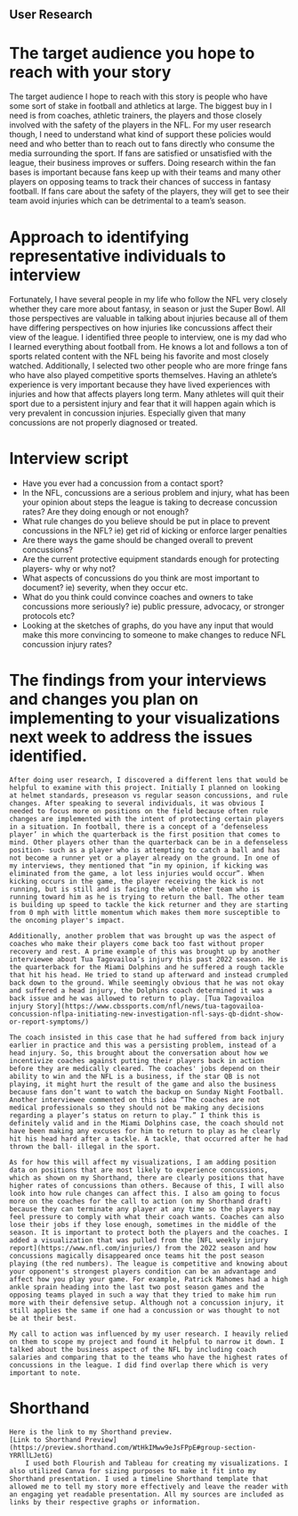 ## User Research
# The target audience you hope to reach with your story
The target audience I hope to reach with this story is people who have some sort of stake in football and athletics at large. The biggest buy in I need is from coaches, athletic trainers, the players and those closely involved with the safety of the players in the NFL. For my user research though, I need to understand what kind of support these policies would need and who better than to reach out to fans directly who consume the media surrounding the sport. If fans are satisfied or unsatisfied with the league, their business improves or suffers. Doing research within the fan bases is important because fans keep up with their teams and many other players on opposing teams to track their chances of success in fantasy football. If fans care about the safety of the players, they will get to see their team avoid injuries which can be detrimental to a team’s season.
# Approach to identifying representative individuals to interview
Fortunately, I have several people in my life who follow the NFL very closely whether they care more about fantasy, in season or just the Super Bowl. All those perspectives are valuable in talking about injuries because all of them have differing perspectives on how injuries like concussions affect their view of the league. I identified three people to interview, one is my dad who I learned everything about football from. He knows a lot and follows a ton of sports related content with the NFL being his favorite and most closely watched. Additionally, I selected two other people who are more fringe fans who have also played competitive sports themselves. Having an athlete’s experience is very important because they have lived experiences with injuries and how that affects players long term. Many athletes will quit their sport due to a persistent injury and fear that it will happen again which is very prevalent in concussion injuries. Especially given that many concussions are not properly diagnosed or treated. 
# Interview script
  - Have you ever had a concussion from a contact sport? 
  - In the NFL, concussions are a serious problem and injury, what has been your opinion about steps the league is taking to decrease concussion rates?
      Are they doing enough or not enough?
  - What rule changes do you believe should be put in place to prevent concussions in the NFL? ie) get rid of kicking or enforce larger penalties
  - Are there ways the game should be changed overall to prevent concussions?
  - Are the current protective equipment standards enough for protecting players- why or why not?
  - What aspects of concussions do you think are most important to document? ie) severity, when they occur etc.
  - What do you think could convince coaches and owners to take concussions more seriously? ie) public pressure, advocacy, or stronger protocols etc?
  - Looking at the sketches of graphs, do you have any input that would make this more convincing to someone to make changes to reduce NFL concussion injury rates?
# The findings from your interviews and changes you plan on implementing to your visualizations next week to address the issues identified. 
	After doing user research, I discovered a different lens that would be helpful to examine with this project. Initially I planned on looking at helmet standards, preseason vs regular season concussions, and rule changes. After speaking to several individuals, it was obvious I needed to focus more on positions on the field because often rule changes are implemented with the intent of protecting certain players in a situation. In football, there is a concept of a ‘defenseless player’ in which the quarterback is the first position that comes to mind. Other players other than the quarterback can be in a defenseless position- such as a player who is attempting to catch a ball and has not become a runner yet or a player already on the ground. In one of my interviews, they mentioned that “in my opinion, if kicking was eliminated from the game, a lot less injuries would occur”. When kicking occurs in the game, the player receiving the kick is not running, but is still and is facing the whole other team who is running toward him as he is trying to return the ball. The other team is building up speed to tackle the kick returner and they are starting from 0 mph with little momentum which makes them more susceptible to the oncoming player's impact. 
	
	Additionally, another problem that was brought up was the aspect of coaches who make their players come back too fast without proper recovery and rest. A prime example of this was brought up by another interviewee about Tua Tagovailoa’s injury this past 2022 season. He is the quarterback for the Miami Dolphins and he suffered a rough tackle that hit his head. He tried to stand up afterward and instead crumpled back down to the ground. While seemingly obvious that he was not okay and suffered a head injury, the Dolphins coach determined it was a back issue and he was allowed to return to play. [Tua Tagovailoa injury Story](https://www.cbssports.com/nfl/news/tua-tagovailoa-concussion-nflpa-initiating-new-investigation-nfl-says-qb-didnt-show-or-report-symptoms/)
	
	The coach insisted in this case that he had suffered from back injury earlier in practice and this was a persisting problem, instead of a head injury. So, this brought about the conversation about how we incentivize coaches against putting their players back in action before they are medically cleared. The coaches' jobs depend on their ability to win and the NFL is a business, if the star QB is not playing, it might hurt the result of the game and also the business because fans don’t want to watch the backup on Sunday Night Football. Another interviewee commented on this idea “The coaches are not medical professionals so they should not be making any decisions regarding a player’s status on return to play.” I think this is definitely valid and in the Miami Dolphins case, the coach should not have been making any excuses for him to return to play as he clearly hit his head hard after a tackle. A tackle, that occurred after he had thrown the ball- illegal in the sport. 
	
	As for how this will affect my visualizations, I am adding position data on positions that are most likely to experience concussions, which as shown on my Shorthand, there are clearly positions that have higher rates of concussions than others. Because of this, I will also look into how rule changes can affect this. I also am going to focus more on the coaches for the call to action (on my Shorthand draft) because they can terminate any player at any time so the players may feel pressure to comply with what their coach wants. Coaches can also lose their jobs if they lose enough, sometimes in the middle of the season. It is important to protect both the players and the coaches. I added a visualization that was pulled from the [NFL weekly injury report](https://www.nfl.com/injuries/) from the 2022 season and how concussions magically disappeared once teams hit the post season playing (the red numbers). The league is competitive and knowing about your opponent's strongest players condition can be an advantage and affect how you play your game. For example, Patrick Mahomes had a high ankle sprain heading into the last two post season games and the opposing teams played in such a way that they tried to make him run more with their defensive setup. Although not a concussion injury, it still applies the same if one had a concussion or was thought to not be at their best. 
	
	My call to action was influenced by my user research. I heavily relied on them to scope my project and found it helpful to narrow it down. I talked about the business aspect of the NFL by including coach salaries and comparing that to the teams who have the highest rates of concussions in the league. I did find overlap there which is very important to note. 
	
# Shorthand
	Here is the link to my Shorthand preview. 
	[Link to Shorthand Preview](https://preview.shorthand.com/WtHkIMww9eJsFPpE#group-section-YRRllLJetG)
		I used both Flourish and Tableau for creating my visualizations. I also utilized Canva for sizing purposes to make it fit into my Shorthand presentation. I used a timeline Shorthand template that allowed me to tell my story more effectively and leave the reader with an engaging yet readable presentation. All my sources are included as links by their respective graphs or information. 

